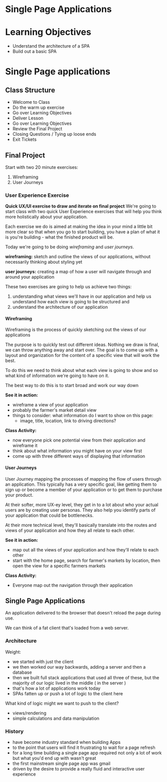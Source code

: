 # Single Page Applications

# Learning Objectives
- Understand the architecture of a SPA
- Build out a basic SPA
# Single Page applications

## Class Structure
- Welcome to Class
- Do the warm up exercise
- Go over Learning Objectives
- Deliver Lesson
- Go over Learning Objectives
- Review the Final Project
- Closing Questions / Tying up loose ends
- Exit Tickets

## Final Project
Start with two 20 minute exercises:
  1. Wireframing
  2. User Journeys

### User Experience Exercise
__Quick UX/UI exercise to draw and iterate on final project__
We're going to start class with two quick User Experience exercises that will help you think more holistically about your application.

Each exercise we do is aimed at making the idea in your mind a little bit more clear so that when you go to start building, you have a plan of what it is you're building - what the finished product will be.

Today we're going to be doing _wireframing_ and _user journeys_.

__wireframing:__ sketch and outline the views of our applications, without necessarily thinking about styling yet

__user journeys:__ creating a map of how a user will navigate through and around your application

These two exercises are going to help us achieve two things:
  1. understanding what views we'll have in our application and help us understand how each view is going to be structured and
  2. understand the architecture of our application

#### Wireframing
Wireframing is the process of quickly sketching out the views of our applications

The purpose is to quickly test out different ideas. Nothing we draw is final, we can throw anything away and start over. The goal is to come up with a layout and organization for the content of a specific view that will work the best.

To do this we need to think about what each view is going to show and so what kind of information we're going to have on it.

The best way to do this is to start broad and work our way down

__See it in action:__
- wireframe a view of your application
- probably the farmer's market detail view
- things to consider: what information do I want to show on this page:
  - image, title, location, link to driving directions?

__Class Activity:__
- now everyone pick one potential view from their application and wireframe it
- think about what information you might have on your view first
- come up with three different ways of displaying that information

#### User Journeys
User Journey mapping the processes of mapping the flow of users through an application. This typically has a very specific goal, like getting them to sign up or become a member of your application or to get them to purchase your product.

At their softer, more UX-ey level, they get in to a lot about who your actual users are by creating user personas. They also help you identify parts of your application that could be bottlenecks.

At their more technical level, they'll basically translate into the routes and views of your application and how they all relate to each other.

__See it in action:__
- map out all the views of your application and how they'll relate to each other
- start with the home page, search for farmer's markets by location, then open the view for a specific farmers markets

__Class Activity:__
- Everyone map out the navigation through their application


## Single Page Applications
An application delivered to the browser that doesn't reload the page during use.

We can think of a fat client that's loaded from a web server.

### Architecture
Weight:
  - we started with just the client
  - we then worked our way backwards, adding a server and then a database
  - then we built full stack applications that used all three of these, but the majority of our logic lived in the middle ( in the server )
  - that's how a lot of applications work today
  - SPAs fatten up or push a lot of logic to the client here

What kind of logic might we want to push to the client?
  - views/rendering
  - simple calculations and data manipulation

### History
- have become industry standard when building Apps
- to the point that users will find it frustrating to wait for a page refresh
- for a long time building a single page app required not only a lot of work but what you'd end up with wasn't great
- the first mainstream single page app was gmail
- driven by the desire to provide a really fluid and interactive user experience
